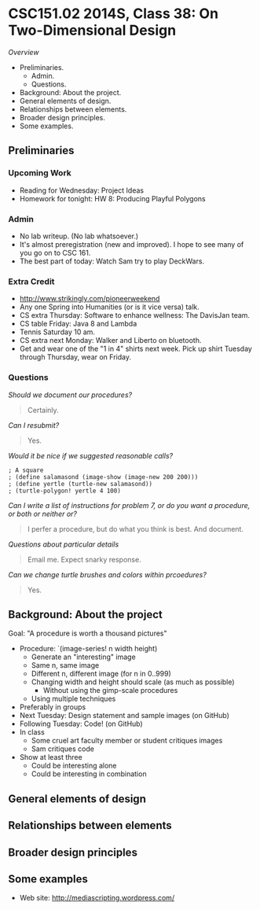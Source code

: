 CSC151.02 2014S, Class 38: On Two-Dimensional Design
====================================================

_Overview_

* Preliminaries.
    * Admin.
    * Questions.
* Background: About the project.
* General elements of design.
* Relationships between elements.
* Broader design principles.
* Some examples.

Preliminaries
-------------

### Upcoming Work

* Reading for Wednesday: Project Ideas
* Homework for tonight: HW 8: Producing Playful Polygons

### Admin

* No lab writeup.  (No lab whatsoever.)
* It's almost preregistration (new and improved).  I hope to see many of you
  go on to CSC 161.
* The best part of today: Watch Sam try to play DeckWars.

### Extra Credit

* <http://www.strikingly.com/pioneerweekend>
* Any one Spring into Humanities (or is it vice versa) talk.
* CS extra Thursday: Software to enhance wellness: The DavisJan team.
* CS table Friday: Java 8 and Lambda
* Tennis Saturday 10 am.
* CS extra next Monday: Walker and Liberto on bluetooth.
* Get and wear one of the "1 in 4" shirts next week.  Pick up shirt Tuesday
  through Thursday, wear on Friday.

### Questions

_Should we document our procedures?_

> Certainly.

_Can I resubmit?_

> Yes.

_Would it be nice if we suggested reasonable calls?_

    ; A square
    ; (define salamasond (image-show (image-new 200 200)))
    ; (define yertle (turtle-new salamasond))
    ; (turtle-polygon! yertle 4 100)

_Can I write a list of instructions for problem 7, or do you want a procedure, or
both or neither or?_

> I perfer a procedure, but do what you think is best.  And document.

_Questions about particular details_

> Email me.  Expect snarky response.

_Can we change turtle brushes and colors within prcoedures?_

> Yes.

Background: About the project
-----------------------------

Goal: "A procedure is worth a thousand pictures"

* Procedure: `(image-series! n width height)
    * Generate an "interesting" image
    * Same n, same image
    * Different n, different image (for n in 0..999)
    * Changing width and height should scale (as much as possible)
        * Without using the gimp-scale procedures
    * Using multiple techniques
* Preferably in groups
* Next Tuesday: Design statement and sample images (on GitHub)
* Following Tuesday: Code! (on GitHub)
* In class
    * Some cruel art faculty member or student critiques images
    * Sam critiques code
* Show at least three
    * Could be interesting alone
    * Could be interesting in combination

General elements of design
--------------------------

Relationships between elements
------------------------------

Broader design principles
-------------------------

Some examples
-------------

* Web site: <http://mediascripting.wordpress.com/>
